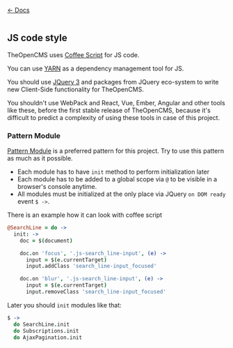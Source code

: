 [&larr; Docs](./README)

```
```

## JS code style

TheOpenCMS uses [Coffee Script](http://coffeescript.org/) for JS code.

You can use [YARN](https://yarnpkg.com/en/) as a dependency management tool for JS.

You should use [JQuery 3](http://jquery.com/) and packages from JQuery eco-system to write new Client-Side functionality for TheOpenCMS.

You shouldn't use WebPack and React, Vue, Ember, Angular and other tools like these, before the first stable release of TheOpenCMS, because it's difficult to predict a complexity of using these tools in case of this project.

### Pattern Module

[Pattern Module](https://github.com/addyosmani/essential-js-design-patterns) is a preferred pattern for this project. Try to use this pattern as much as it possible.

* Each module has to have `init` method to perform initialization later
* Each module has to be added to a global scope via `@` to be visible in a browser's console anytime.
* All modules must be initialized at the only place via JQuery `on DOM ready` event `$ ->`.

There is an example how it can look with coffee script

```coffee
@SearchLine = do ->
  init: ->
    doc = $(document)

    doc.on 'focus', '.js-search_line-input', (e) ->
      input = $(e.currentTarget)
      input.addClass 'search_line-input_focused'

    doc.on 'blur', '.js-search_line-input', (e) ->
      input = $(e.currentTarget)
      input.removeClass 'search_line-input_focused'
```

Later you should `init` modules like that:

```coffee
$ ->
  do SearchLine.init
  do Subscriptions.init
  do AjaxPagination.init
```
